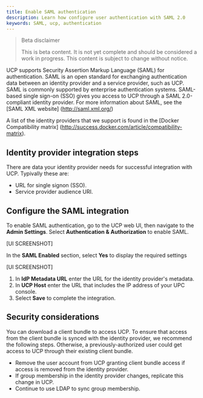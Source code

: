```yaml
---
title: Enable SAML authentication
description: Learn how configure user authentication with SAML 2.0
keywords: SAML, ucp, authentication
---
```


> Beta disclaimer
>
> This is beta content. It is not yet complete and should be considered a work in progress. This content is subject to change without notice.

UCP supports Security Assertion Markup Language (SAML) for authentication. SAML is an open standard for exchanging authentication data between an identity provider and a service provider, such as UCP. SAML is commonly supported by enterprise authentication systems. SAML-based single sign-on (SSO) gives you access to UCP through a SAML 2.0-compliant identity provider. For more information about SAML, see the [SAML XML website] (http://saml.xml.org/)

A list of the identity providers that we support is found in the [Docker Compatibility matrix] (http://success.docker.com/article/compatibility-matrix).

## Identity provider integration steps

There are data your identity provider needs for successful integration with UCP. Typivally these are:

- URL for single signon (SSO).
- Service provider audience URI.

## Configure the SAML integration

To enable SAML authentication, go to the UCP web UI, then navigate to the **Admin Settings**. Select **Authentication & Authorization** to enable SAML.

[UI SCREENSHOT]

In the **SAML Enabled** section, select **Yes** to display the required settings

[UI SCREENSHOT]

1. In **IdP Metadata URL** enter the URL for the identity provider's metadata.
2. In **UCP Host** enter the URL that includes the IP address of your UPC console.
3. Select **Save** to complete the integration.

## Security considerations

You can download a client bundle to access UCP. To ensure that access from the client bundle is synced with the identity provider, we recommend the following steps. Otherwise, a previously-authorized user could get access to UCP through their existing client bundle.

- Remove the user account from UCP granting client bundle access if access is removed from the identity provider.
- If group membership in the identity provider changes, replicate this change in UCP.
- Continue to use LDAP to sync group membership.
